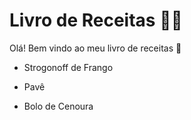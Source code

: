 # Livro de Receitas :woman_cook:

Olá! Bem vindo ao meu livro de receitas :wave:

- Strogonoff de Frango

- Pavê

-  Bolo de Cenoura

  
